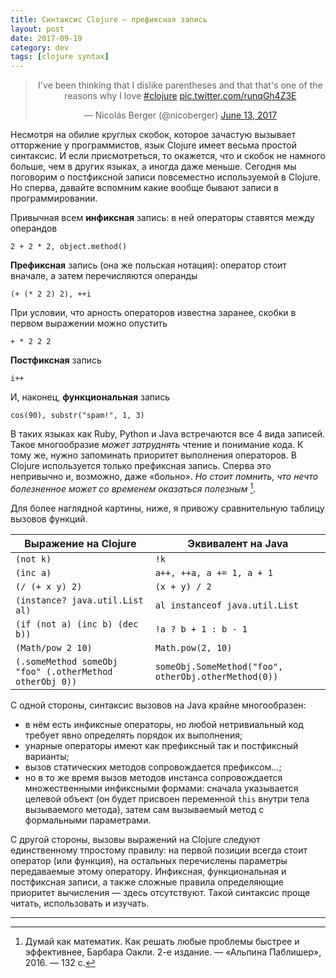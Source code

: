 ```yaml
---
title: Синтаксис Clojure — префиксная запись
layout: post
date: 2017-09-19
category: dev
tags: [clojure syntax]
---
```

<center>
    <blockquote class="twitter-tweet" data-lang="en"><p lang="en" dir="ltr">I&#39;ve been thinking that I dislike parentheses and that that&#39;s one of the reasons why I love <a href="https://twitter.com/hashtag/clojure?src=hash">#clojure</a> <a href="https://t.co/runqGh4Z3E">pic.twitter.com/runqGh4Z3E</a></p>&mdash; Nicolás Berger (@nicoberger) <a href="https://twitter.com/nicoberger/status/874690048221995008">June 13, 2017</a></blockquote>
    <script async src="//platform.twitter.com/widgets.js" charset="utf-8"></script>
</center>

Несмотря на обилие круглых скобок, которое зачастую вызывает отторжение у программистов, язык Clojure имеет весьма простой синтаксис. И если присмотреться, то окажется, что и скобок не намного больше, чем в других языках, а иногда даже меньше. Сегодня мы поговорим о постфиксной записи повсеместно используемой в Clojure. Но сперва, давайте вспомним какие вообще бывают записи в программировании.

Привычная всем **инфиксная** запись: в ней операторы ставятся между операндов

~~~
2 + 2 * 2, object.method()
~~~

**Префиксная** запись (она же польская нотация): оператор стоит вначале, а затем перечисляются операнды

~~~
(+ (* 2 2) 2), ++i
~~~

При условии, что арность операторов известна заранее, скобки в первом выражении можно опустить

~~~
+ * 2 2 2
~~~

**Постфиксная** запись

~~~
i++
~~~

И, наконец, **функциональная** запись

~~~
cos(90), substr("spam!", 1, 3)
~~~

В таких языках как Ruby, Python и Java встречаются все 4 вида записей. Такое многообразие *может затруднять* чтение и понимание кода. К тому же, нужно запоминать приоритет выполнения операторов. В Clojure используется только префиксная запись. Сперва это непривычно и, возможно, даже «больно». *Но стоит помнить, что нечто болезненное может со временем оказаться полезным* [^1].

Для более наглядной картины, ниже, я привожу сравнительную таблицу вызовов функций.

| Выражение на Сlojure | Эквивалент на Java |
|----------------------|--------------------|
| `(not k)`       | `!k` |
| `(inc a)`       | `a++, ++a, a += 1, a + 1`  |
| `(/ (+ x y) 2)`  | `(x + y) / 2`  |
| `(instance? java.util.List al)`  | `al instanceof java.util.List` |
| `(if (not a) (inc b) (dec b))`   | `!a ? b + 1 : b - 1` |
| `(Math/pow 2 10)`  | `Math.pow(2, 10)` |
| `(.someMethod someObj "foo" (.otherMethod otherObj 0))`  | `someObj.SomeMethod("foo", otherObj.otherMethod(0))` |

С одной стороны, синтаксис вызовов на Java крайне многообразен:

- в нём есть инфиксные операторы, но любой нетривиальный код требует явно определять порядок их выполнения;
- унарные операторы имеют как префиксный так и постфиксный варианты;
- вызов статических методов сопровождается префиксом…;
- но в то же время вызов методов инстанса сопровождается множественными инфиксными формами: сначала указывается целевой объект (он будет присвоен переменной `this` внутри тела вызываемого метода), затем сам вызываемый метод с формальными параметрами.

С другой стороны, вызовы выражений на Clojure следуют единственному тпростому правилу: на первой позиции всегда стоит оператор (или функция), на остальных перечислены параметры передаваемые этому оператору. Инфиксная, функциональная и постфиксная записи, а также сложные правила определяющие приоритет вычисления — здесь отсутствуют. Такой синтаксис проще читать, использовать и изучать.

---
[^1]: Думай как математик. Как решать любые проблемы быстрее и эффективнее, Барбара Оакли. 2-е издание. — «Альпина Паблишер», 2016. — 132 c.